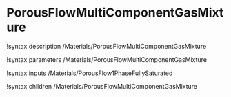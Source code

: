 # PorousFlowMultiComponentGasMixture

!syntax description /Materials/PorousFlowMultiComponentGasMixture

!syntax parameters /Materials/PorousFlowMultiComponentGasMixture

!syntax inputs /Materials/PorousFlow1PhaseFullySaturated

!syntax children /Materials/PorousFlowMultiComponentGasMixture
